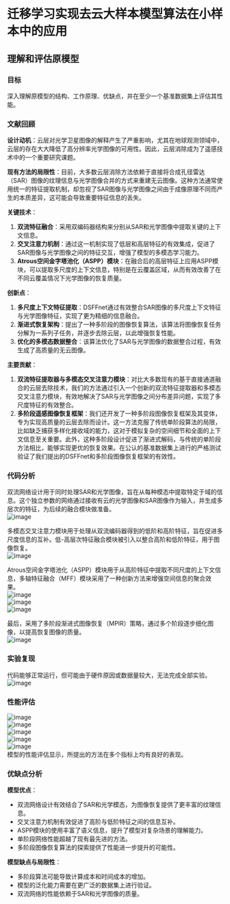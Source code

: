 # 迁移学习实现去云大样本模型算法在小样本中的应用

## 理解和评估原模型

### 目标
深入理解原模型的结构、工作原理、优缺点，并在至少一个基准数据集上评估其性能。

### 文献回顾
**设计动机**：云层对光学卫星图像的解释产生了严重影响，尤其在地球观测领域中，云层的存在大大降低了高分辨率光学图像的可用性。因此，云层消除成为了遥感技术中的一个重要研究课题。

**现有方法的局限性**：目前，大多数云层消除方法依赖于直接将合成孔径雷达（SAR）图像的纹理信息与光学图像合并的方式来重建无云图像。这种方法通常使用统一的特征提取机制，却忽视了SAR图像与光学图像之间由于成像原理不同而产生的本质差异，这可能会导致重要特征信息的丢失。

**关键技术**：
1. **双流特征融合**：采用双编码器结构来分别从SAR和光学图像中提取关键的上下文信息。
2. **交叉注意力机制**：通过这一机制实现了低层和高层特征的有效集成，促进了SAR图像与光学图像之间的特征交互，增强了模型的多模态学习能力。
3. **Atrous空间金字塔池化（ASPP）模块**：在融合后的高层特征上应用ASPP模块，可以提取多尺度的上下文信息，特别是在云覆盖区域，从而有效改善了在不同云覆盖情况下光学图像的恢复质量。

**创新点**：
1. **多尺度上下文特征提取**：DSFFnet通过有效整合SAR图像的多尺度上下文特征与光学图像特征，实现了更为精细的信息融合。
2. **渐进式恢复架构**：提出了一种多阶段的图像恢复算法，该算法将图像恢复任务分解为一系列子任务，并逐步去除云层，以此增强恢复性能。
3. **优化的多模态数据整合**：该算法优化了SAR与光学图像的数据整合过程，有效生成了高质量的无云图像。

**主要贡献**：
1. **双流特征提取器与多模态交叉注意力模块**：对比大多数现有的基于直接通道融合的云层去除技术，我们的方法通过引入一个创新的双流特征提取器和多模态交叉注意力模块，有效地解决了SAR与光学图像之间分布差异问题，实现了多尺度特征的有效整合。
2. **多阶段遥感图像恢复框架**：我们还开发了一种多阶段图像恢复框架及其变体，专为实现高质量的云层去除而设计。这一方法克服了传统单阶段算法的局限，比如缺乏捕获多样化接收域的能力，这对于模拟复杂的空间细节和全面的上下文信息至关重要。此外，这种多阶段设计促进了渐进式解码，与传统的单阶段方法相比，能够实现更优的恢复效果。在公认的基准数据集上进行的严格测试验证了我们提出的DSFFnet和多阶段图像恢复框架的有效性。

### 代码分析

双流网络设计用于同时处理SAR和光学图像，旨在从每种模态中提取特定于域的信息。这个独立参数的网络通过接收有云的光学图像和SAR图像作为输入，并生成多层次的特征，为后续的融合模块做准备。  
![image](https://github.com/ZYJ-Group/Tanghy/assets/94824386/2a27c4d1-34bc-43e7-92ab-86bff97073f3)  

多模态交叉注意力模块用于处理从双流编码器得到的低阶和高阶特征，旨在促进多尺度信息的互补。低-高层次特征融合模块被引入以整合高阶和低阶特征，用于图像恢复。  
![image](https://github.com/ZYJ-Group/Tanghy/assets/94824386/7fb49408-a0b8-457c-a457-3f42b4a23571)  

Atrous空间金字塔池化（ASPP）模块用于从高阶特征中提取不同尺度的上下文信息，多轴特征融合（MFF）模块采用了一种创新方法来增强空间信息的聚合效果。  
![image](https://github.com/ZYJ-Group/Tanghy/assets/94824386/40063dee-e225-48b1-a6d3-fa82cea3a5f7)  
![image](https://github.com/ZYJ-Group/Tanghy/assets/94824386/b0810c0d-9af6-4327-8289-2ec48bfc38e0)  
![image](https://github.com/ZYJ-Group/Tanghy/assets/94824386/bb779cc2-bd7a-4fe4-a481-756af600fb12)  

最后，采用了多阶段渐进式图像恢复（MPIR）策略，通过多个阶段逐步细化图像，以提高恢复图像的质量。  
![image](https://github.com/ZYJ-Group/Tanghy/assets/94824386/f2057646-a9aa-41c8-a9c0-7399761b9e8e)

### 实验复现

代码能够正常运行，但可能由于硬件原因或数据量较大，无法完成全部实验。
![image](https://github.com/ZYJ-Group/Tanghy/assets/94824386/40d4d2ea-ab77-42d8-8c7d-d76b36fc9715)  

### 性能评估

![image](https://github.com/ZYJ-Group/Tanghy/assets/94824386/9fc191f5-195a-48d1-811e-bdf4491ebbcd)  
![image](https://github.com/ZYJ-Group/Tanghy/assets/94824386/73e08120-f037-4ddc-946e-bacdfe9e1e07)  
![image](https://github.com/ZYJ-Group/Tanghy/assets/94824386/d0604c0a-860d-47c5-bb69-eccfe772d28b)  
![image](https://github.com/ZYJ-Group/Tanghy/assets/94824386/cd092f67-bf99-44a3-84bb-189da348f080)  
![image](https://github.com/ZYJ-Group/Tanghy/assets/94824386/d4af2ddc-4718-4326-b8e5-e22f9a6c7765)  
模型的性能评估显示，所提出的方法在多个指标上均有良好的表现。

### 优缺点分析

**模型优点**：
- 双流网络设计有效结合了SAR和光学模态，为图像恢复提供了更丰富的纹理信息。
- 交叉注意力机制有效促进了高阶与低阶特征之间的信息互补。
- ASPP模块的使用丰富了语义信息，提升了模型对复杂场景的理解能力。
- 单阶段网络性能超越了现有最先进的方法。
- 多阶段图像恢复算法的探索提供了性能进一步提升的可能性。

**模型缺点与局限性**：
- 多阶段算法可能导致计算成本和时间成本的增加。
- 模型的泛化能力需要在更广泛的数据集上进行验证。
- 双流网络的性能依赖于SAR和光学图像的质量。
